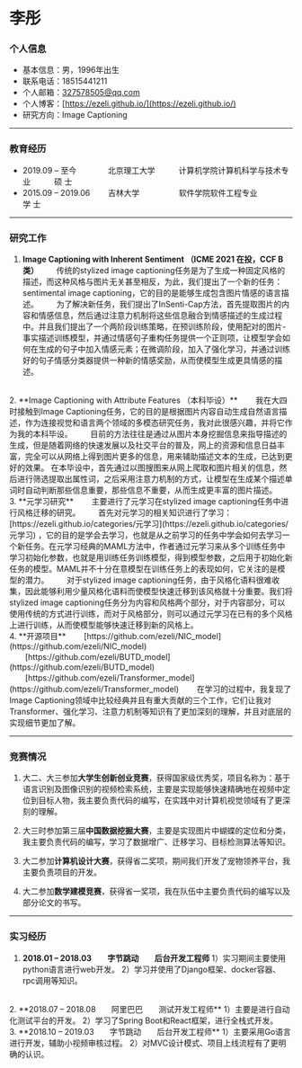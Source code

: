 # 李彤

### 个人信息

 - 基本信息：男，1996年出生
 - 联系电话：18515441211
 - 个人邮箱：327578505@qq.com
 - 个人博客：[https://ezeli.github.io/](https://ezeli.github.io/)
 - 研究方向：Image Captioning

-----------------------

### 教育经历
 - 2019.09 – 至今　　　　北京理工大学　　　计算机学院计算机科学与技术专业　　　硕 士
 - 2015.09 – 2019.06　　 吉林大学　　　　　软件学院软件工程专业　　　　　　　　学 士

------------------------

### 研究工作

1. **Image Captioning with Inherent Sentiment （ICME 2021 在投，CCF B类）**
　　传统的stylized image captioning任务是为了生成一种固定风格的描述，而这种风格与图片无关甚至相反，为此，我们提出了一个新的任务：sentimental image captioning，它的目的是能够生成包含图片情感的语言描述。
　　为了解决新任务，我们提出了InSenti-Cap方法，首先提取图片的内容和情感信息，然后通过注意力机制将这些信息融合到情感描述的生成过程中。并且我们提出了一个两阶段训练策略，在预训练阶段，使用配对的图片-事实描述训练模型，并通过情感句子重构任务提供一个正则项，让模型学会如何在生成的句子中加入情感元素；在微调阶段，加入了强化学习，并通过训练好的句子情感分类器提供一种新的情感奖励，从而使模型生成更具情感的描述。
<br>
2. **Image Captioning with Attribute Features （本科毕设）**
　　我在大四时接触到Image Captioning任务，它的目的是根据图片内容自动生成自然语言描述，作为连接视觉和语言两个领域的多模态研究任务，我对此很感兴趣，并将它作为我的本科毕设。
　　目前的方法往往是通过从图片本身挖掘信息来指导描述的生成，但是随着网络的快速发展以及社交平台的普及，网上的资源和信息日益丰富，完全可以从网络上得到图片更多的信息，用来辅助描述文本的生成，已达到更好的效果。
在本毕设中，首先通过以图搜图来从网上爬取和图片相关的信息，然后进行筛选提取出属性词，之后采用注意力机制的方式，让模型在生成某个描述单词时自动判断那些信息重要，那些信息不重要，从而生成更丰富的图片描述。
<br>
 3. **元学习研究**
　　主要进行了元学习在stylized image captioning任务中进行风格迁移的研究。
　　首先对元学习的相关知识进行了学习：[https://ezeli.github.io/categories/元学习](https://ezeli.github.io/categories/元学习) ，它的目的是学会去学习，也就是从之前学习的任务中学会如何去学习一个新任务。在元学习经典的MAML方法中，作者通过元学习来从多个训练任务中学习初始化参数，也就是用训练任务训练模型，得到模型参数，之后用于初始化新任务的模型。MAML并不十分在意模型在训练任务上的表现如何，它关注的是模型的潜力。
　　对于stylized image captioning任务，由于风格化语料很难收集，因此能够利用少量风格化语料而使模型快速迁移到该风格就十分重要。我们将stylized image captioning任务分为内容和风格两个部分，对于内容部分，可以使用传统的方式进行训练，而对于风格部分，则可以通过元学习在已有的多个风格上进行训练，从而使模型能够快速迁移到新的风格上。
<br>
 4. **开源项目**
　　[https://github.com/ezeli/NIC_model](https://github.com/ezeli/NIC_model)
　　[https://github.com/ezeli/BUTD_model](https://github.com/ezeli/BUTD_model)
　　[https://github.com/ezeli/Transformer_model](https://github.com/ezeli/Transformer_model)
　　在学习的过程中，我复现了Image Captioning领域中比较经典并且有重大贡献的三个工作，它们让我对Transformer、强化学习、注意力机制等知识有了更加深刻的理解，并且对底层的实现细节更加了解。

---------------------

### 竞赛情况

 1. 大二、大三参加**大学生创新创业竞赛**，获得国家级优秀奖，项目名称为：基于语言识别及图像识别的视频检索系统，主要是实现能够快速精确地在视频中定位到目标人物，我主要负责代码的编写，在实践中对计算机视觉领域有了更深刻的理解。

 2. 大三时参加第三届**中国数据挖掘大赛**，主要是实现图片中蝴蝶的定位和分类，我主要负责代码的编写，学习了数据增广、迁移学习、目标检测算法等知识。

 3. 大二参加**计算机设计大赛**，获得省二奖项，期间我们开发了宠物领养平台，我主要负责项目的开发。

 4. 大二参加**数学建模竞赛**，获得省一奖项，我在队伍中主要负责代码的编写以及部分论文的书写。

----------------------------------

### 实习经历

 1. **2018.01 – 2018.03　　字节跳动　　后台开发工程师**
1）实习期间主要使用python语言进行web开发。
2）学习并使用了Django框架、docker容器、rpc调用等知识。
<br>
 2. **2018.07 – 2018.08　　阿里巴巴　　测试开发工程师**
1）主要是进行自动化测试平台的开发。
2）学习了Spring Boot和React框架，进行全栈式开发。
<br>
 3. **2018.10 – 2019.03　　字节跳动　　后台开发工程师**
1）主要采用Go语言进行开发，辅助小视频审核过程。
2）对MVC设计模式、项目上线流程有了更明确的认识。
